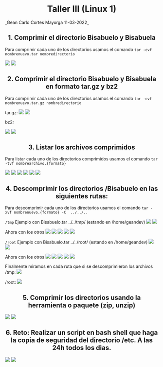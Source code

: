 <h1 align="center">Taller III (Linux 1)</h1>
_Gean Carlo Cortes Mayorga 11-03-2022_

<h2 align="center"> 1. Comprimir el directorio Bisabuelo y Bisabuela </h2>

Para comprimir cada uno de los directorios usamos el comando 
`tar -cvf nombrenuevo.tar nombredirectorio`

<img src="./img/Screenshot_1.png"/>
<img src="./img/Screenshot_2.png"/>




<h2 align="center"> 2. Comprimir el directorio Bisabuelo y Bisabuela en formato tar.gz y bz2</h2>

Para comprimir cada uno de los directorios usamos el comando 
`tar -cvf nombrenuevo.tar.gz nombredirectorio`

tar.gz:
<img src="./img/Screenshot_3.png"/>
<img src="./img/Screenshot_4.png"/>

bz2:

<img src="./img/Screenshot_9.png"/>
<img src="./img/Screenshot_10.png"/>



<h2 align="center"> 3. Listar los archivos comprimidos</h2>

Para listar cada uno de los directorios comprimidos usamos el comando `tar -tvf nombrearchivo.{formato}`


<img src="./img/Screenshot_5.png"/>
<img src="./img/Screenshot_6.png"/>
<img src="./img/Screenshot_7.png"/>
<img src="./img/Screenshot_8.png"/>
<img src="./img/Screenshot_11.png"/>
<img src="./img/Screenshot_12.png"/>


<h2 align="center"> 4. Descomprimir los directorios /Bisabuelo en las siguientes rutas: </h2>

Para descomprimir cada uno de los directorios usamos el comando `tar -xvf nombrenuevo.{formato} -C  ../../..`

`/tmp`
Ejemplo con Bisabuelo.tar ../../tmp/ (estando en /home/geandev)
<img src="./img/Screenshot_13.png"/>
<img src="./img/Screenshot_14.png"/>

Ahora con los otros
<img src="./img/Screenshot_17.png"/>
<img src="./img/Screenshot_18.png"/>
<img src="./img/Screenshot_19.png"/>
<img src="./img/Screenshot_20.png"/>
<img src="./img/Screenshot_21.png"/>


`/root`
Ejemplo con Bisabuelo.tar ../../root/ (estando en /home/geandev)
<img src="./img/Screenshot_15.png"/>
<img src="./img/Screenshot_16.png"/>

Ahora con los otros
<img src="./img/Screenshot_22.png"/>
<img src="./img/Screenshot_23.png"/>
<img src="./img/Screenshot_24.png"/>
<img src="./img/Screenshot_25.png"/>
<img src="./img/Screenshot_26.png"/>

Finalmente miramos en cada ruta que si se descomprimieron los archivos
/tmp:
<img src="./img/Screenshot_27.png"/>

/root:
<img src="./img/Screenshot_28.png"/>


<h2 align="center"> 5. Comprimir los directorios usando la herramienta o paquete (zip, unzip)</h2>

<img src="./img/Screenshot_.png"/>
<img src="./img/Screenshot_.png"/>



<h2 align="center"> 6. Reto: Realizar un script en bash shell que haga la copia de seguridad del directorio /etc. A las 24h todos los dias.</h2>


<img src="./img/Screenshot_.png"/>
<img src="./img/Screenshot_.png"/>
